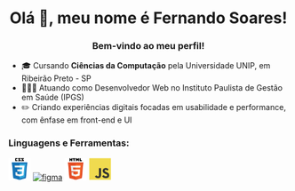 <h1 align="center">Olá 👋, meu nome é Fernando Soares! </h1> 
<h3 align="center">Bem-vindo ao meu perfil!</h3> 

- 🎓 Cursando **Ciências da Computação** pela Universidade UNIP, em Ribeirão Preto - SP 
- 👨🏻‍💻 Atuando como Desenvolvedor Web no Instituto Paulista de Gestão em Saúde (IPGS)
- ✏️ Criando experiências digitais focadas em usabilidade e performance, com ênfase em front-end e UI

<h3>Linguagens e Ferramentas:</h3>
<p align="left"> <a href="https://www.w3schools.com/css/" target="_blank" rel="noreferrer"> <img src="https://raw.githubusercontent.com/devicons/devicon/master/icons/css3/css3-original-wordmark.svg" alt="css3" width="40" height="40"/></a> <a href="https://www.figma.com/" target="_blank" rel="noreferrer"> <img src="https://www.vectorlogo.zone/logos/figma/figma-icon.svg" alt="figma" width="40" height="40"/></a> <a href="https://www.w3.org/html/" target="_blank" rel="noreferrer"> <img src="https://raw.githubusercontent.com/devicons/devicon/master/icons/html5/html5-original-wordmark.svg" alt="html5" width="40" height="40"/></a> <a href="https://developer.mozilla.org/en-US/docs/Web/JavaScript" target="_blank" rel="noreferrer"> <img src="https://raw.githubusercontent.com/devicons/devicon/master/icons/javascript/javascript-original.svg" alt="javascript" width="40" height="40"/></a></a></p>
